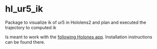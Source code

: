 # hl_ur5_ik
Package to visualize ik of ur5 in Hololens2 and plan and executed the trajectory to computed ik

Is meant to work with the [following Holones app](https://github.com/ut-ims-robotics/MirrorLabs_HL2.git). Installation instructions can be found there.
